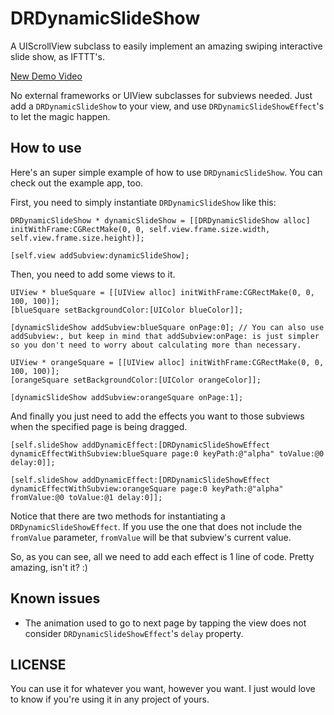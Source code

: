 DRDynamicSlideShow
==================

A UIScrollView subclass to easily implement an amazing swiping interactive slide show, as IFTTT's.

[New Demo Video](https://vimeo.com/75693078)

No external frameworks or UIView subclasses for subviews needed. Just add a `DRDynamicSlideShow` to your view, and use `DRDynamicSlideShowEffect`'s to let the magic happen.

## How to use

Here's an super simple example of how to use `DRDynamicSlideShow`. You can check out the example app, too.

First, you need to simply instantiate `DRDynamicSlideShow` like this:

	DRDynamicSlideShow * dynamicSlideShow = [[DRDynamicSlideShow alloc] initWithFrame:CGRectMake(0, 0, self.view.frame.size.width, self.view.frame.size.height)];
	
	[self.view addSubview:dynamicSlideShow];

Then, you need to add some views to it.

	UIView * blueSquare = [[UIView alloc] initWithFrame:CGRectMake(0, 0, 100, 100)];
	[blueSquare setBackgroundColor:[UIColor blueColor]];
	
	[dynamicSlideShow addSubview:blueSquare onPage:0]; // You can also use addSubview:, but keep in mind that addSubview:onPage: is just simpler so you don't need to worry about calculating more than necessary.
	
	UIView * orangeSquare = [[UIView alloc] initWithFrame:CGRectMake(0, 0, 100, 100)];
	[orangeSquare setBackgroundColor:[UIColor orangeColor]];
	
	[dynamicSlideShow addSubview:orangeSquare onPage:1];
	
And finally you just need to add the effects you want to those subviews when the specified page is being dragged.

	[self.slideShow addDynamicEffect:[DRDynamicSlideShowEffect dynamicEffectWithSubview:blueSquare page:0 keyPath:@"alpha" toValue:@0 delay:0]];
	
	[self.slideShow addDynamicEffect:[DRDynamicSlideShowEffect dynamicEffectWithSubview:orangeSquare page:0 keyPath:@"alpha" fromValue:@0 toValue:@1 delay:0]];
	
Notice that there are two methods for instantiating a `DRDynamicSlideShowEffect`. If you use the one that does not include the `fromValue` parameter, `fromValue` will be that subview's current value.

So, as you can see, all we need to add each effect is 1 line of code. Pretty amazing, isn't it? :)

## Known issues

- The animation used to go to next page by tapping the view does not consider `DRDynamicSlideShowEffect`'s `delay` property.

## LICENSE

You can use it for whatever you want, however you want. I just would love to know if you're using it in any project of yours.